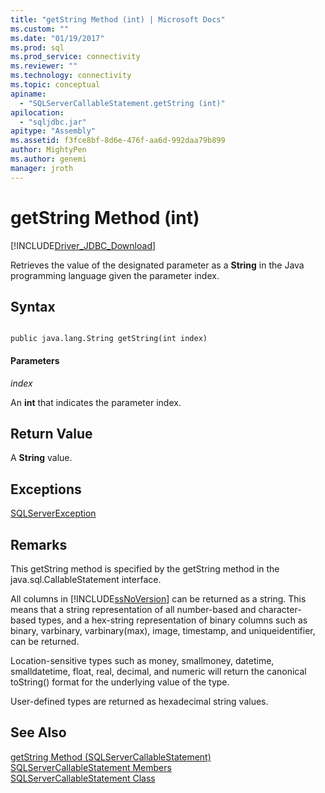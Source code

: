 ```yaml
---
title: "getString Method (int) | Microsoft Docs"
ms.custom: ""
ms.date: "01/19/2017"
ms.prod: sql
ms.prod_service: connectivity
ms.reviewer: ""
ms.technology: connectivity
ms.topic: conceptual
apiname: 
  - "SQLServerCallableStatement.getString (int)"
apilocation: 
  - "sqljdbc.jar"
apitype: "Assembly"
ms.assetid: f3fce8bf-8d6e-476f-aa6d-992daa79b899
author: MightyPen
ms.author: genemi
manager: jroth
---
```

# getString Method (int)
[!INCLUDE[Driver_JDBC_Download](../../../includes/driver_jdbc_download.md)]

  Retrieves the value of the designated parameter as a **String** in the Java programming language given the parameter index.  
  
## Syntax  
  
```  
  
public java.lang.String getString(int index)  
```  
  
#### Parameters  
 *index*  
  
 An **int** that indicates the parameter index.  
  
## Return Value  
 A **String** value.  
  
## Exceptions  
 [SQLServerException](../../../connect/jdbc/reference/sqlserverexception-class.md)  
  
## Remarks  
 This getString method is specified by the getString method in the java.sql.CallableStatement interface.  
  
 All columns in [!INCLUDE[ssNoVersion](../../../includes/ssnoversion-md.md)] can be returned as a string. This means that a string representation of all number-based and character-based types, and a hex-string representation of binary columns such as binary, varbinary, varbinary(max), image, timestamp, and uniqueidentifier, can be returned.  
  
 Location-sensitive types such as money, smallmoney, datetime, smalldatetime, float, real, decimal, and numeric will return the canonical toString() format for the underlying value of the type.  
  
 User-defined types are returned as hexadecimal string values.  
  
## See Also  
 [getString Method &#40;SQLServerCallableStatement&#41;](../../../connect/jdbc/reference/getstring-method-sqlservercallablestatement.md)   
 [SQLServerCallableStatement Members](../../../connect/jdbc/reference/sqlservercallablestatement-members.md)   
 [SQLServerCallableStatement Class](../../../connect/jdbc/reference/sqlservercallablestatement-class.md)  
  
  
